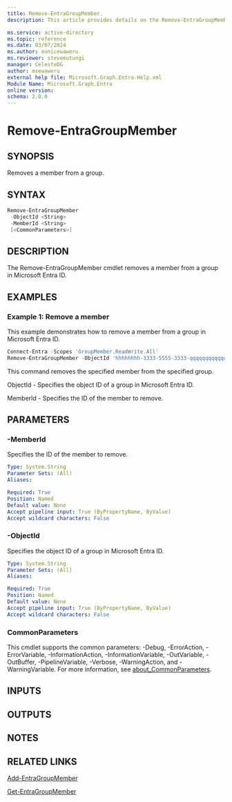 ```yaml
---
title: Remove-EntraGroupMember.
description: This article provides details on the Remove-EntraGroupMember command.

ms.service: active-directory
ms.topic: reference
ms.date: 03/07/2024
ms.author: eunicewaweru
ms.reviewer: stevemutungi
manager: CelesteDG
author: msewaweru
external help file: Microsoft.Graph.Entra-Help.xml
Module Name: Microsoft.Graph.Entra
online version:
schema: 2.0.0
---
```


# Remove-EntraGroupMember

## SYNOPSIS

Removes a member from a group.

## SYNTAX

```powershell
Remove-EntraGroupMember 
 -ObjectId <String> 
 -MemberId <String> 
 [<CommonParameters>]
```

## DESCRIPTION

The Remove-EntraGroupMember cmdlet removes a member from a group in Microsoft Entra ID.

## EXAMPLES

### Example 1: Remove a member

This example demonstrates how to remove a member from a group in Microsoft Entra ID.

```powershell
Connect-Entra -Scopes 'GroupMember.ReadWrite.All'
Remove-EntraGroupMember -ObjectId 'hhhhhhhh-3333-5555-3333-qqqqqqqqqqqq' -MemberId 'zzzzzzzz-6666-8888-9999-pppppppppppp'
```

This command removes the specified member from the specified group.  

ObjectId - Specifies the object ID of a group in Microsoft Entra ID.

MemberId - Specifies the ID of the member to remove.

## PARAMETERS

### -MemberId

Specifies the ID of the member to remove.

```yaml
Type: System.String
Parameter Sets: (All)
Aliases:

Required: True
Position: Named
Default value: None
Accept pipeline input: True (ByPropertyName, ByValue)
Accept wildcard characters: False
```

### -ObjectId

Specifies the object ID of a group in Microsoft Entra ID.

```yaml
Type: System.String
Parameter Sets: (All)
Aliases:

Required: True
Position: Named
Default value: None
Accept pipeline input: True (ByPropertyName, ByValue)
Accept wildcard characters: False
```

### CommonParameters

This cmdlet supports the common parameters: -Debug, -ErrorAction, -ErrorVariable, -InformationAction, -InformationVariable, -OutVariable, -OutBuffer, -PipelineVariable, -Verbose, -WarningAction, and -WarningVariable. For more information, see [about_CommonParameters](https://go.microsoft.com/fwlink/?LinkID=113216).

## INPUTS

## OUTPUTS

## NOTES

## RELATED LINKS

[Add-EntraGroupMember](Add-EntraGroupMember.md)

[Get-EntraGroupMember](Get-EntraGroupMember.md)
